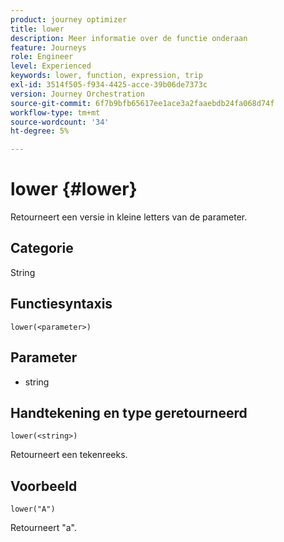 ```yaml
---
product: journey optimizer
title: lower
description: Meer informatie over de functie onderaan
feature: Journeys
role: Engineer
level: Experienced
keywords: lower, function, expression, trip
exl-id: 3514f505-f934-4425-acce-39b06de7373c
version: Journey Orchestration
source-git-commit: 6f7b9bfb65617ee1ace3a2faaebdb24fa068d74f
workflow-type: tm+mt
source-wordcount: '34'
ht-degree: 5%

---
```


# lower {#lower}

Retourneert een versie in kleine letters van de parameter.

## Categorie

String

## Functiesyntaxis

`lower(<parameter>)`

## Parameter

* string

## Handtekening en type geretourneerd

`lower(<string>)`

Retourneert een tekenreeks.

## Voorbeeld

`lower("A")`

Retourneert &quot;a&quot;.

